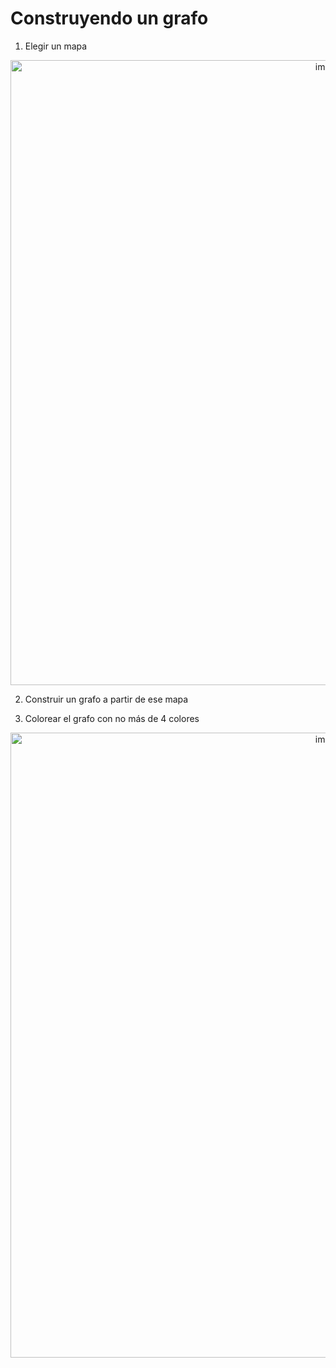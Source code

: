 # Construyendo un grafo
1) Elegir un mapa
<p align="center">
<img width="1000" alt="image" src="https://user-images.githubusercontent.com/89166148/176984521-39eb6e0d-324f-49d8-b16e-dbc74fc6a69d.png">
</p>

2) Construir un grafo a partir de ese mapa

3) Colorear el grafo con no más de 4 colores
<p align="center">
<img width="1000" alt="image" src="https://user-images.githubusercontent.com/89166148/176985754-1e4cb227-e7c0-4e04-8516-36bd6fd8abd1.jpg">
</p>
